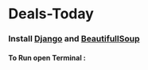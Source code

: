 # Deals-Today

### Install [Django](https://docs.djangoproject.com/en/3.0/intro/install/) and [BeautifullSoup](https://pypi.org/project/beautifulsoup4/)
#### To Run open Terminal :

